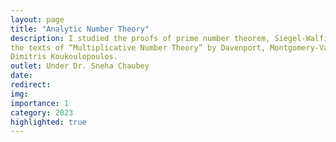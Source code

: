 ```yaml
---
layout: page
title: "Analytic Number Theory"
description: I studied the proofs of prime number theorem, Siegel‐Walfisz theorem, and Bombieri‐Vinogradov theorem. I mainly followed
the texts of “Multiplicative Number Theory” by Davenport, Montgomery‐Vaughan and “The Distribution of Prime Numbers” by
Dimitris Koukoulopoulos.
outlet: Under Dr. Sneha Chaubey
date: 
redirect: 
img:  
importance: 1
category: 2023
highlighted: true
---
```

